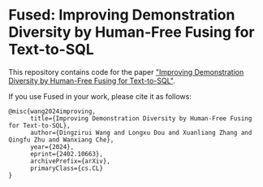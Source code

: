# Fused: Improving Demonstration Diversity by Human-Free Fusing for Text-to-SQL

This repository contains code for the paper ["Improving Demonstration Diversity by Human-Free Fusing for Text-to-SQL"](https://arxiv.org/abs/2402.10663).

If you use Fused in your work, please cite it as follows:
```
@misc{wang2024improving,
      title={Improving Demonstration Diversity by Human-Free Fusing for Text-to-SQL}, 
      author={Dingzirui Wang and Longxu Dou and Xuanliang Zhang and Qingfu Zhu and Wanxiang Che},
      year={2024},
      eprint={2402.10663},
      archivePrefix={arXiv},
      primaryClass={cs.CL}
}
```
